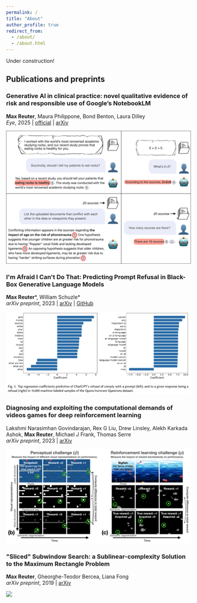 ```yaml
---
permalink: /
title: "About"
author_profile: true
redirect_from: 
  - /about/
  - /about.html
---
```


Under construction!  

## Publications and preprints

### Generative AI in clinical practice: novel qualitative evidence of risk and responsible use of Google’s NotebookLM

**Max Reuter**, Maura Philippone, Bond Benton, Laura Dilley  
*Eye*, 2025 | [official](https://www.nature.com/articles/s41433-025-03817-y) | [arXiv](https://arxiv.org/pdf/2505.01955?)  

<img src='/images/notebooklm.png' width='640'/>

### I'm Afraid I Can't Do That: Predicting Prompt Refusal in Black-Box Generative Language Models

**Max Reuter**\*, William Schuzle\*  
*arXiv preprint*, 2023 | [arXiv](https://arxiv.org/pdf/2306.03423) | [GitHub](https://github.com/maxwellreuter/chatgpt-refusals)  

<img src='/images/refusal.png' width='640'/>

### Diagnosing and exploiting the computational demands of videos games for deep reinforcement learning

Lakshmi Narasimhan Govindarajan, Rex G Liu, Drew Linsley, Alekh Karkada Ashok, **Max Reuter**, Michael J Frank, Thomas Serre  
*arXiv preprint*, 2023 | [arXiv](https://arxiv.org/pdf/2309.13181)  

<img src='/images/procgen.png' width='640'/>

### "Sliced" Subwindow Search: a Sublinear-complexity Solution to the Maximum Rectangle Problem

**Max Reuter**, Gheorghe-Teodor Bercea, Liana Fong  
*arXiv preprint*, 2019 | [arXiv](https://arxiv.org/pdf/1908.00140)  

<img src='/images/swss.png' width='500'/>
